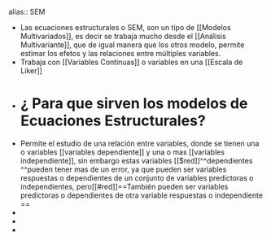 alias:: SEM

- Las ecuaciones estructurales o SEM, son un tipo de [[Modelos Multivariados]], es decir se trabaja mucho desde el [[Análisis Multivariante]], que de igual manera que los otros modelo, permite estimar los efetos y las relaciones entre múltiples variables.
- Trabaja con [[Variables Continuas]] o variables en una [[Escala de Liker]]
- # ¿ Para que sirven los modelos de Ecuaciones Estructurales?
- Permite el estudio de una relación entre variables, donde se tienen una o variables [[variables dependiente]] y una o mas [[variables independiente]], sin embargo estas variables [[$red]]^^dependientes ^^pueden tener mas de un error, ya que pueden ser variables respuestas o dependientes de un conjunto de variables predictoras o independientes, pero[[#red]]==También pueden ser variables predictoras o dependientes de otra variable respuestas o independiente ==
-
-
-